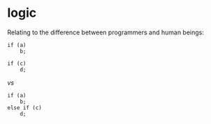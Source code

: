 logic
=====

Relating to the difference between programmers and human beings:

````
if (a)
	b;

if (c)
	d;
````

*vs*

````
if (a)
	b;
else if (c)
	d;
````


